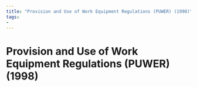```yaml
---
title: "Provision and Use of Work Equipment Regulations (PUWER) (1998)"
tags: 
- 
---
```

# Provision and Use of Work Equipment Regulations (PUWER) (1998)










